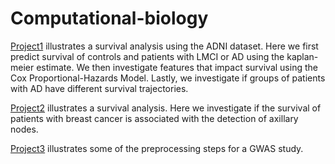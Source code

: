 # Computational-biology

[Project1](https://github.com/Seymour22/Survival-analysis/blob/main/Project%201:%20Investigating%20the%20impact%20of%20brain%20atrophy%20on%20survival%20in%20Alzheimer's%20disease.ipynb) illustrates a survival analysis using the ADNI dataset. Here we first predict survival of controls and patients with LMCI or AD using the kaplan-meier estimate. We then investigate features that impact survival using the Cox Proportional-Hazards Model. Lastly, we investigate if groups of patients with AD have different survival trajectories.


[Project2](https://github.com/Seymour22/Computational-biology/blob/main/Project%202:%20Survival%20analysis%20for%20brest%20cancer.ipynb) illustrates a survival analysis. Here we investigate if the survival of patients with breast cancer is associated with the detection of axillary nodes.


[Project3](https://github.com/Seymour22/Computational-biology/blob/main/Project%203:%20Preprocessing%20steps%20for%20GWAS%20using%20PLINK.ipynb) illustrates some of the preprocessing steps for a GWAS study.
